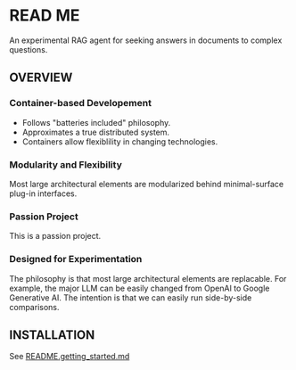 # READ ME

An experimental RAG agent for seeking
answers in documents  to complex questions.

## OVERVIEW

### Container-based Developement

* Follows "batteries included" philosophy.
* Approximates a true distributed system.
* Containers allow flexiblility in changing technologies.

### Modularity and Flexibility

Most large architectural elements are modularized
behind minimal-surface plug-in interfaces.
 

### Passion Project

This is a passion project.

### Designed for Experimentation

The philosophy is that most large architectural elements are replacable.
For example, the major LLM can be easily changed from OpenAI to Google Generative AI.
The intention is that we can easily run side-by-side comparisons.

## INSTALLATION

See [README.getting_started.md](README.getting_started.md)
